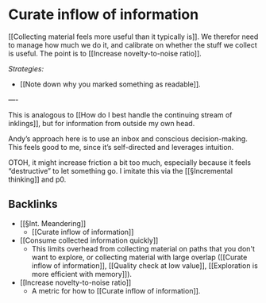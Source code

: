 # Curate inflow of information
[[Collecting material feels more useful than it typically is]]. We therefor need to manage how much we do it, and calibrate on whether the stuff we collect is useful. The point is to [[Increase novelty-to-noise ratio]].

*Strategies:*
* [[Note down why you marked something as readable]]. 











—-

This is analogous to [[How do I best handle the continuing stream of inklings]], but for information from outside my own head.

Andy’s approach here is to use an inbox and conscious decision-making. This feels good to me, since it’s self-directed and leverages intuition.

OTOH, it might increase friction a bit too much, especially because it feels “destructive” to let something go. I imitate this via the [[§Incremental thinking]] and p0.

## Backlinks
* [[§Int. Meandering]]
	* [[Curate inflow of information]]
* [[Consume collected information quickly]]
	* This limits overhead from collecting material on paths that you don't want to explore, or collecting material with large overlap ([[Curate inflow of information]], [[Quality check at low value]], [[Exploration is more efficient with memory]]).
* [[Increase novelty-to-noise ratio]]
	* A metric for how to [[Curate inflow of information]].

<!-- {BearID:97EBEC6D-E340-4706-85D6-F7BD804B19A2-3749-00000549CA5B3631} -->

